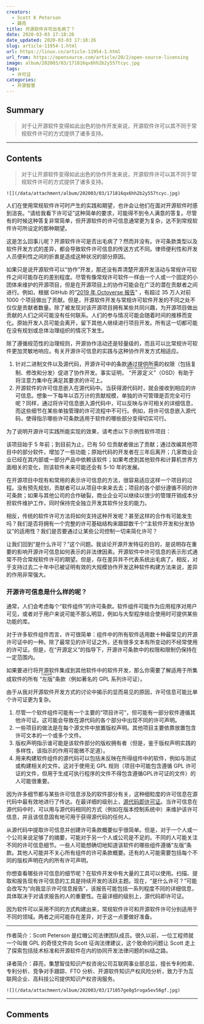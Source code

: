```yaml
---
creators:
  - Scott K Peterson
  - 薛亮
title: 开源软件许可出毛病了？
date: 2020-03-03 17:18:26
date_updated: 2020-03-03 17:18:26
slug: article-11954-1.html
url: https://linux.cn/article-11954-1.html
url_from: https://opensource.com/article/20/2/open-source-licensing
image: album/202003/03/171816qx6hh2b2y557tcyc.jpg
tags:
  - 许可证
categories:
  - 开源智慧
---
```


## Summary

> 对于让开源软件变得如此出色的协作开发来说，开源软件许可以其不同于常规软件许可的方式提供了诸多支持。

***

<!-- more -->

## Contents

> 
> 对于让开源软件变得如此出色的协作开发来说，开源软件许可以其不同于常规软件许可的方式提供了诸多支持。
> 
> 
> 

`![](/data/attachment/album/202003/03/171816qx6hh2b2y557tcyc.jpg)`

人们在使用常规软件许可时产生的实践和期望，也许会让他们在面对开源软件时感到沮丧。“请给我看下许可证”这种简单的要求，可能得不到令人满意的答复。尽管有的时候这种答复非常简单，但开源软件的许可信息通常更为复杂，达不到常规软件许可所设定的那种期望。

这是怎么回事儿呢？开源软件许可是否出毛病了？然而并没有。许可条款类型以及软件开发方式的差异，都会导致软件许可信息的传送方式不同。律师便利性和开发人员便利性之间的折衷是造成这种状况的部分原因。

如果只是说开源软件可以“协作”开发，那还没有弄清楚开源开发活动与常规许可软件之间可能存在的差别程度。尽管有像常规许可软件一样由一个人或一个固定的小团体来维护的开源项目，但是在开源项目上的协作可能会在广泛的潜在贡献者之间进行。例如，根据 GitHub 的“[2019 年 Octoverse 报告](https://octoverse.github.com/#dependencies-overview)” ，有超过 35 万人对前 1000 个项目做出了贡献。但是，开源软件开发与常规许可软件开发的不同之处不仅仅是贡献者数量。除了被发现对该开源项目拥有某些共同兴趣，为开源项目做出贡献的人们之间可能没有任何联系。人们的参与情况可能会随着时间的推移而变化。原始开发人员可能会离开，留下其他人继续进行项目开发。所有这一切都可能在没有规划或总体治理组织的情况下发生。

除了遵循规范性的治理规则，开源协作活动还是轻量级的，而且可以比常规许可软件更加灵敏地响应。有关开源许可信息的实践与这种协作开发方式相适应。

1. 针对二进制文件以及源代码，开源许可中的条款通过提供所需的权限（包括复制、修改和分发）促进了协作开发。事实证明，<ruby> “开源定义” <rp>  （ </rp> <rt>  Open Source Definition </rt> <rp>  ） </rp></ruby>（OSD）有助于将注意力集中在满足其要求的许可上。
2. 开源软件的许可信息嵌入在源代码中。当获得源代码时，就会接收到相应的许可信息。想象一下每年以百万计的贡献规模，单独的许可管理是否完全可行呢？同样，通过将许可信息嵌入源代码中，可以反映与许可相关的详细信息，而这些细节在某些单独管理的许可流程中不可行。例如，将许可信息嵌入源代码，使得指示哪些许可条款适用于软件的哪些部分变得切实可行。

为了说明开源许可实践所能实现的效果，请考虑以下示例性软件项目：

该项目始于 5 年前；到目前为止，已有 50 位贡献者做出了贡献；通过改编其他项目中的部分软件，增加了一些功能；原始代码的开发者在三年后离开；几家商业企业已经在其内部或一部分产品中依赖该软件；如果考虑到其他软件和计算机世界方面相关的变化，则该软件未来可能还会有 5-10 年的发展。

在开源项目中现有和常用的表示许可信息的方法，很容易适应这样一个项目的过程。没有预先规划，贡献者可以从项目中来来去去；项目的各个部分遵循不同的许可条款；如果与其他公司的合作破裂，商业企业可以继续以很少的管理开销成本分担软件维护工作，同时保持完全独立开发其软件分支的能力。

相反，传统的软件许可方法将如何支持这种开发呢？甚至这样的合作有可能发生吗？我们是否将拥有一个完整的许可基础结构来跟踪数千个“主软件开发和分发协议”的适用性？我们是否要通过让某些公司控制一切来简化许可？

让我们回到“是什么许可？”这个问题。我谈论开源开发特征的目的，是说明存在重要的影响开源许可信息如何表示的非法律因素。开源软件中许可信息的表示形式通常不符合常规软件许可的期望。但是，存在差异并不代表系统出毛病了。相反，对于支持过去二十年中已被证明有效的大规模协作开发这种软件构建方法来说，差异的作用非常强大。

### 开源许可信息是什么样的呢？

通常，人们会考虑每个“软件组件”的许可条款。软件组件可能作为应用程序对用户可见，或者对于用户来说可能不那么明显，例如与大型程序结合使用时可提供某些功能的库。

对于许多软件组件而言，许可很简单：组件中的所有软件适用数十种最常见的开源许可证中的一种。除了最常见的许可证之外，还有很多文本有所变动的不经常使用的许可证。但是，在“开源定义”的指导下，开源许可条款中的权限和限制仍保持在一定范围内。

如果要进行将开源软件集成到其他软件中的软件开发，那么你需要了解适用于所集成软件的所有<ruby> “左版” <rp>  （ </rp> <rt>  Copyleft </rt> <rp>  ） </rp></ruby>条款（例如著名的 GPL 系列许可证）。

由于从我对开源软件开发方式的讨论中揭示的显而易见的原因，许可信息可能比单个许可证更为复杂。

1. 尽管一个软件组件可能有一个主要的“项目许可”，但可能有一部分软件遵循其他许可证。这可能会导致在源代码的各个部分中出现不同的许可声明。
2. 一些项目的做法是在每个源文件中放置版权声明。其他项目主要依靠放置包含许可文本的一个或多个文件。
3. 版权声明指示谁可能是该软件部分的版权拥有者（但是，鉴于版权声明实践的多样性，该指示的作用可能微不足道）。
4. 用来构建软件组件的源代码可以包括未反映在所得组件中的软件，例如与测试或构建相关的文件。这对于使用无 GPL 规则（项目中可能包含遵循 GPL 许可证的文件，但用于生成可执行程序的文件不得包含遵循GPL许可证的文件）的人可能很重要。

因为许多细节都与某些许可信息涉及的软件部分有关，这种细粒度的许可信息在源代码中最有效地进行了传达。在最详细的级别上，[源代码即许可证](https://opensource.com/article/17/12/source-code-license)。当许可信息在源代码中时，可以用与源代码相同的方式（例如在版本控制系统中）来维护该许可信息，并且该信息固有地可用于获得源代码的任何人。

从源代码中提取许可信息并创建许可条款概要似乎很简单。但是，对于一个人或一个公司来说足够了的摘要，可能对于另一个人或公司是不足的。不同的人可能关注不同的许可信息细节。一些人可能想确切地知道该软件的哪些组件遵循“左版”条款。其他人可能并不关心所有组件的许可条款概要。还有的人可能需要包括每个不同的版权声明在内的所有许可声明。

你想查看哪些许可信息的细节呢？在软件开发中有大量的工具可以使用。扫描、提取和报告现有许可信息的工具是持续开发的活跃主题。现在，“是什么许可？”可能会改写为“向我显示许可信息报告”，该报告可能包括一系列程度不同的详细信息，具体取决于对请求报告的人的重要性。在最详细的级别上，源代码即许可证。

因为软件可以采用不同的方式构建出来，常规软件许可和开源软件许可分别适用于不同的领域。两者之间可能存在差异，对于这一点要做好准备。

---

作者简介：Scott Peterson 是红帽公司法律团队成员。很久以前，一位工程师就一个叫做 GPL 的奇怪文件向 Scott 征询法律建议，这个致命的问题让 Scott 走上了探索包括技术标准和开源软件在内的协同开发法律问题的纠结之路。

译者简介：薛亮，集慧智佳知识产权咨询公司互联网事业部总监，擅长专利检索、专利分析、竞争对手跟踪、FTO 分析、开源软件知识产权风险分析，致力于为互联网企业、高科技公司提供知识产权咨询服务。

`![](/data/attachment/album/202003/03/171057ge8g5roga5ev56gf.jpg)`

***

## Comments
